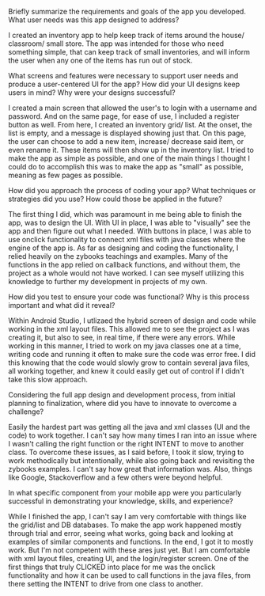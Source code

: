 Briefly summarize the requirements and goals of the app you developed. What user needs was this app designed to address?

I created an inventory app to help keep track of items around the house/ classroom/ small store. The app was intended for those who need something simple, that can keep track of small inventories, and will inform the user when any one of the items has run out of stock. 

What screens and features were necessary to support user needs and produce a user-centered UI for the app? How did your UI designs keep users in mind? Why were your designs successful?

I created a main screen that allowed the user's to login with a username and password. And on the same page, for ease of use, I included a register button as well. From here, I created an inventory grid/ list. At the onset, the list is empty, and a message is displayed showing just that. On this page, the user can choose to add a new item, increase/ decrease said item, or even rename it. These items will then show up in the inventory list. I tried to make the app as simple as possible, and one of the main things I thought I could do to accomplish this was to make the app as "small" as possible, meaning as few pages as possible. 

How did you approach the process of coding your app? What techniques or strategies did you use? How could those be applied in the future?

The first thing I did, which was paramount in me being able to finish the app, was to design the UI. With UI in place, I was able to "visually" see the app and then figure out what I needed. With buttons in place, I was able to use onclick functionality to connect xml files with java classes where the engine of the app is. As far as designing and coding the functionality, I relied heavily on the zybooks teachings and examples. Many of the functions in the app relied on callback functions, and without them, the project as a whole would not have worked. I can see myself utilizing this knowledge to further my development in projects of my own. 

How did you test to ensure your code was functional? Why is this process important and what did it reveal?

Within Android Studio, I utlizaed the hybrid screen of design and code while working in the xml layout files. This allowed me to see the project as I was creating it, but also to see, in real time, if there were any errors. While working in this manner, I tried to work on my java classes one at a time, writing code and running it often to make sure the code was error free. I did this knowing that the code would slowly grow to contain several java files, all working together, and knew it could easily get out of control if I didn't take this slow approach. 

Considering the full app design and development process, from initial planning to finalization, where did you have to innovate to overcome a challenge?

Easily the hardest part was getting all the java and xml classes (UI and the code) to work together. I can't say how many times I ran into an issue where I wasn't calling the right function or the right INTENT to move to another class. To overcome these issues, as I said before, I took it slow, trying to work methodically but intentionally, while also going back and revisiting the zybooks examples. I can't say how great that information was. Also, things like Google, Stackoverflow and a few others were beyond helpful. 

In what specific component from your mobile app were you particularly successful in demonstrating your knowledge, skills, and experience?

While I finished the app, I can't say I am very comfortable with things like the grid/list and DB databases. To make the app work happened mostly through trial and error, seeing what works, going back and looking at examples of similar components and functions. In the end, I got it to mostly work. But I'm not competent with these ares just yet. But I am comfortable with xml layout files, creating UI, and the login/register screen. One of the first things that truly CLICKED into place for me was the onclick functionality and how it can be used to call functions in the java files, from there setting the INTENT to drive from one class to another. 
